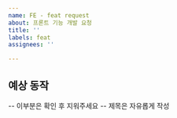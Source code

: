 ```yaml
---
name: FE - feat request
about: 프론트 기능 개발 요청
title: ''
labels: feat
assignees: ''

---
```


## 예상 동작

-- 이부분은 확인 후 지워주세요 --
제목은 자유롭게 작성
